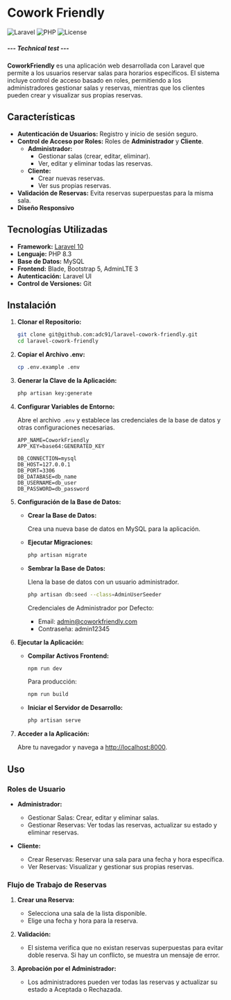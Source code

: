 # Cowork Friendly

![Laravel](https://img.shields.io/badge/Laravel-10.x-blue.svg)
![PHP](https://img.shields.io/badge/PHP-8.3.x-orange.svg)
![License](https://img.shields.io/badge/License-MIT-green.svg)

##### --- Technical test ---

**CoworkFriendly** es una aplicación web desarrollada con Laravel que permite a los usuarios reservar salas para horarios específicos. El sistema incluye control de acceso basado en roles, permitiendo a los administradores gestionar salas y reservas, mientras que los clientes pueden crear y visualizar sus propias reservas.

## Características

- **Autenticación de Usuarios:** Registro y inicio de sesión seguro.
- **Control de Acceso por Roles:** Roles de **Administrador** y **Cliente**.
    - **Administrador:**
        - Gestionar salas (crear, editar, eliminar).
        - Ver, editar y eliminar todas las reservas.
    - **Cliente:**
        - Crear nuevas reservas.
        - Ver sus propias reservas.
- **Validación de Reservas:** Evita reservas superpuestas para la misma sala.
- **Diseño Responsivo**

## Tecnologías Utilizadas

- **Framework:** [Laravel 10](https://laravel.com/docs/10.x)
- **Lenguaje:** PHP 8.3
- **Base de Datos:** MySQL
- **Frontend:** Blade, Bootstrap 5, AdminLTE 3
- **Autenticación:** Laravel UI
- **Control de Versiones:** Git

## Instalación

1. **Clonar el Repositorio:**

     ```bash
     git clone git@github.com:adc91/laravel-cowork-friendly.git
     cd laravel-cowork-friendly
     ```

2. **Copiar el Archivo .env:**

     ```bash
     cp .env.example .env
     ```

3. **Generar la Clave de la Aplicación:**

     ```bash
     php artisan key:generate
     ```

4. **Configurar Variables de Entorno:**

     Abre el archivo `.env` y establece las credenciales de la base de datos y otras configuraciones necesarias.

     ```env
    APP_NAME=CoworkFriendly
    APP_KEY=base64:GENERATED_KEY

    DB_CONNECTION=mysql
    DB_HOST=127.0.0.1
    DB_PORT=3306
    DB_DATABASE=db_name
    DB_USERNAME=db_user
    DB_PASSWORD=db_password
     ```

5. **Configuración de la Base de Datos:**

     - **Crear la Base de Datos:**

         Crea una nueva base de datos en MySQL para la aplicación.

     - **Ejecutar Migraciones:**

         ```bash
         php artisan migrate
         ```

     - **Sembrar la Base de Datos:**

         Llena la base de datos con un usuario administrador.

         ```bash
         php artisan db:seed --class=AdminUserSeeder
         ```

         Credenciales de Administrador por Defecto:

         - Email: admin@coworkfriendly.com
         - Contraseña: admin12345

6. **Ejecutar la Aplicación:**

     - **Compilar Activos Frontend:**

         ```bash
         npm run dev
         ```

         Para producción:

         ```bash
         npm run build
         ```

     - **Iniciar el Servidor de Desarrollo:**

         ```bash
         php artisan serve
         ```

7. **Acceder a la Aplicación:**

     Abre tu navegador y navega a [http://localhost:8000](http://localhost:8000).

## Uso

### Roles de Usuario

- **Administrador:**
    - Gestionar Salas: Crear, editar y eliminar salas.
    - Gestionar Reservas: Ver todas las reservas, actualizar su estado y eliminar reservas.

- **Cliente:**
    - Crear Reservas: Reservar una sala para una fecha y hora específica.
    - Ver Reservas: Visualizar y gestionar sus propias reservas.

### Flujo de Trabajo de Reservas

1. **Crear una Reserva:**
     - Selecciona una sala de la lista disponible.
     - Elige una fecha y hora para la reserva.

2. **Validación:**
     - El sistema verifica que no existan reservas superpuestas para evitar doble reserva. Si hay un conflicto, se muestra un mensaje de error.

3. **Aprobación por el Administrador:**
     - Los administradores pueden ver todas las reservas y actualizar su estado a Aceptada o Rechazada.
